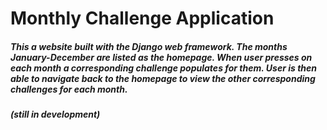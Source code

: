 # Monthly Challenge Application
##### This a website built with the Django web framework. The months January-December are listed as the homepage. When user presses on each month a corresponding challenge populates for them. User is then able to navigate back to the homepage to view the other corresponding challenges for each month. 
##### (still in development)
